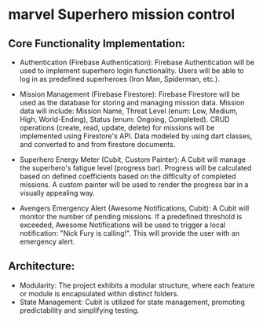 # marvel Superhero mission control

## Core Functionality Implementation:

 - Authentication (Firebase Authentication):
Firebase Authentication will be used to implement superhero login functionality.
Users will be able to log in as predefined superheroes (Iron Man, Spiderman, etc.).

 - Mission Management (Firebase Firestore):
Firebase Firestore will be used as the database for storing and managing mission data.
Mission data will include: Mission Name, Threat Level (enum: Low, Medium, High, World-Ending), Status (enum: Ongoing, Completed).
CRUD operations (create, read, update, delete) for missions will be implemented using Firestore's API.
Data modeled by using dart classes, and converted to and from firestore documents.

 - Superhero Energy Meter (Cubit, Custom Painter):
A Cubit will manage the superhero's fatigue level (progress bar).
Progress will be calculated based on defined coefficients based on the difficulty of completed missions.
A custom painter will be used to render the progress bar in a visually appealing way.

 - Avengers Emergency Alert (Awesome Notifications, Cubit):
A Cubit will monitor the number of pending missions.
If a predefined threshold is exceeded, Awesome Notifications will be used to trigger a local notification: "Nick Fury is calling!".
This will provide the user with an emergency alert.

## Architecture:

 - Modularity: The project exhibits a modular structure, where each feature or module is encapsulated within distinct folders.
 - State Management: Cubit is utilized for state management, promoting predictability and simplifying testing.
